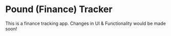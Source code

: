 # Pound (Finance) Tracker

This is a finance tracking app. Changes in UI & Functionality would be made soon!
